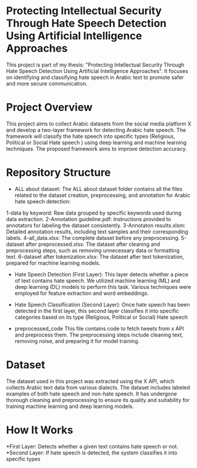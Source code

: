 # Protecting Intellectual Security Through Hate Speech Detection Using Artificial Intelligence Approaches 
This project is part of my thesis: "Protecting Intellectual Security Through Hate Speech Detection Using Artificial Intelligence Approaches". It focuses on identifying and classifying hate speech in Arabic text to promote safer and more secure communication.
# Project Overview
This project aims to collect Arabic datasets from the social media platform X and develop a two-layer framework for detecting Arabic hate speech. The framework will classify the hate speech into specific types (Religious, Political or Social Hate speech ) using deep learning and machine learning techniques. The proposed framework aims to improve detection accuracy.
# Repository Structure
* ALL about dataset:
The ALL about dataset folder contains all the files related to the dataset creation, preprocessing, and annotation for Arabic hate speech detection:

1-data by keyword: Raw data grouped by specific keywords used during data extraction.
2-Annotation guideline.pdf: Instructions provided to annotators for labeling the dataset consistently.
3-Annotaton results.xlsm: Detailed annotation results, including text samples and their corresponding labels.
4-all_data.xlsx: The complete dataset before any preprocessing.
5-dataset after preprocessed.xlsx: The dataset after cleaning and preprocessing steps, such as removing unnecessary data or formatting text.
6-dataset after tokenization.xlsx: The dataset after text tokenization, prepared for machine learning models.

* Hate Speech Detection (First Layer):
This layer detects whether a piece of text contains hate speech.
We utilized machine learning (ML) and deep learning (DL) models to perform this task. Various techniques were employed for feature extraction and word embeddings.

* Hate Speech Classification (Second Layer):
Once hate speech has been detected in the first layer, this second layer classifies it into specific categories based on its type (Religious, Political or Social) Hate speech

* preprocessed_code
This file contains code to fetch tweets from x API and preprocess them. The preprocessing steps include cleaning text, removing noise, and preparing it for model training.

# Dataset
The dataset used in this project was extracted using the X API, which collects Arabic text data from various dialects. The dataset includes labeled examples of both hate speech and non-hate speech. It has undergone thorough cleaning and preprocessing to ensure its quality and suitability for training machine learning and deep learning models.

# How It Works

*First Layer: Detects whether a given text contains hate speech or not.
*Second Layer: If hate speech is detected, the system classifies it into specific types 

